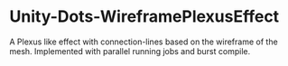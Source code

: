 # Unity-Dots-WireframePlexusEffect
A Plexus like effect with connection-lines based on the wireframe of the mesh. Implemented with parallel running jobs and burst compile.

